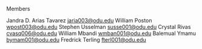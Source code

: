 Members

Jandra D. Arias Tavarez  jaria003@odu.edu
William Poston  wpost003@odu.edu
Stephen Usselman  susse001@odu.edu
Crystal Rivas  cvasq006@odu.edu
William Mbandi  wmban001@odu.edu
Balemual Ymamu  bymam001@odu.edu
Fredrick Terling  fterl001@odu.edu
